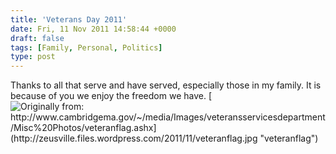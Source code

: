 ```yaml
---
title: 'Veterans Day 2011'
date: Fri, 11 Nov 2011 14:58:44 +0000
draft: false
tags: [Family, Personal, Politics]
type: post
---
```


Thanks to all that serve and have served, especially those in my family. It is because of you we enjoy the freedom we have. [![Originally from: http://www.cambridgema.gov/~/media/Images/veteransservicesdepartment/Misc%20Photos/veteranflag.ashx](http://zeusville.files.wordpress.com/2011/11/veteranflag.jpg "veteranflag")](http://www.cambridgema.gov/~/media/Images/veteransservicesdepartment/Misc%20Photos/veteranflag.ashx)